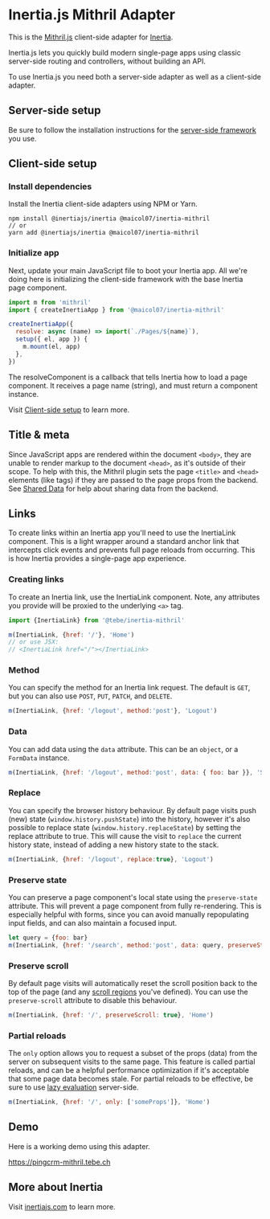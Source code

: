 # Inertia.js Mithril Adapter

This is the [Mithril.js](https://mithril.js.org) client-side adapter for [Inertia](https://inertiajs.com).

Inertia.js lets you quickly build modern single-page apps using classic server-side routing and controllers, without building an API.

To use Inertia.js you need both a server-side adapter as well as a client-side adapter.

## Server-side setup

Be sure to follow the installation instructions for the [server-side framework](https://inertiajs.com/server-side-setup) you use.

## Client-side setup

### Install dependencies

Install the Inertia client-side adapters using NPM or Yarn.

~~~shell script
npm install @inertiajs/inertia @maicol07/inertia-mithril
// or
yarn add @inertiajs/inertia @maicol07/inertia-mithril
~~~

### Initialize app

Next, update your main JavaScript file to boot your Inertia app. 
All we're doing here is initializing the client-side framework with the base Inertia page component.

~~~js    
import m from 'mithril'
import { createInertiaApp } from '@maicol07/inertia-mithril'

createInertiaApp({
  resolve: async (name) => import(`./Pages/${name}`),
  setup({ el, app }) {
    m.mount(el, app)
  },
})
~~~ 

The resolveComponent is a callback that tells Inertia how to load a page component. 
It receives a page name (string), and must return a component instance.

Visit [Client-side setup](https://inertiajs.com/client-side-setup) to learn more.

## Title & meta
Since JavaScript apps are rendered within the document `<body>`, they are unable to render markup to the document `<head>`,
as it's outside of their scope. To help with this, the Mithril plugin sets the page `<title>` and `<head>` elements (like <meta> tags)
if they are passed to the page props from the backend. See [Shared Data](https://inertiajs.com/shared-data) for help about sharing data from the backend.

## Links

To create links within an Inertia app you'll need to use the InertiaLink component. 
This is a light wrapper around a standard anchor link that intercepts click events and prevents full page reloads from occurring. 
This is how Inertia provides a single-page app experience.

### Creating links

To create an Inertia link, use the InertiaLink component. 
Note, any attributes you provide will be proxied to the underlying `<a>` tag.

~~~js    
import {InertiaLink} from '@tebe/inertia-mithril'

m(InertiaLink, {href: '/'}, 'Home')
// or use JSX:
// <InertiaLink href="/"></InertiaLink>
~~~ 
    
### Method

You can specify the method for an Inertia link request. 
The default is `GET`, but you can also use `POST`, `PUT`, `PATCH`, and `DELETE`.

~~~js    
m(InertiaLink, {href: '/logout', method:'post'}, 'Logout')
~~~

### Data

You can add data using the `data` attribute. 
This can be an `object`, or a `FormData` instance.

~~~js    
m(InertiaLink, {href: '/logout', method:'post', data: { foo: bar }}, 'Save')
~~~

### Replace

You can specify the browser history behaviour. 
By default page visits push (new) state (`window.history.pushState`) into the history, however it's also possible to replace state (`window.history.replaceState`) by setting the replace attribute to true. 
This will cause the visit to `replace` the current history state, instead of adding a new history state to the stack.

~~~js    
m(InertiaLink, {href: '/logout', replace:true}, 'Logout')
~~~

### Preserve state

You can preserve a page component's local state using the `preserve-state` attribute. 
This will prevent a page component from fully re-rendering. 
This is especially helpful with forms, since you can avoid manually repopulating input fields, and can also maintain a focused input.

~~~js    
let query = {foo: bar}
m(InertiaLink, {href: '/search', method:'post', data: query, preserveState: true}, 'Search')
~~~

### Preserve scroll

By default page visits will automatically reset the scroll position back to the top of the page (and any [scroll regions](https://inertiajs.com/pages#scroll-regions) you've defined). 
You can use the `preserve-scroll` attribute to disable this behaviour.

~~~js
m(InertiaLink, {href: '/', preserveScroll: true}, 'Home')
~~~

### Partial reloads

The `only` option allows you to request a subset of the props (data) from the server on subsequent visits to the same page. 
This feature is called partial reloads, and can be a helpful performance optimization if it's acceptable that some page data becomes stale. 
For partial reloads to be effective, be sure to use [lazy evaluation](https://inertiajs.com/responses#lazy-evaluation) server-side.

~~~js
m(InertiaLink, {href: '/', only: ['someProps']}, 'Home')
~~~

## Demo

Here is a working demo using this adapter.

<https://pingcrm-mithril.tebe.ch>
    
## More about Inertia

Visit [inertiajs.com](https://inertiajs.com/) to learn more.
